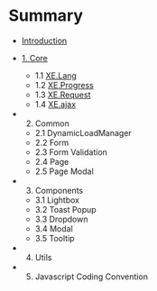 # Summary

* [Introduction](README.md)
* [1. Core](chapter1.md)

  * 1.1 [XE.Lang](xeajax.md)
  * 1.2 [XE.Progress](12-xeprogress.md)
  * 1.3 [XE.Request](13-xerequest.md)
  * 1.4 [XE.ajax](14-xeajax.md)

* 2. Common
  * 2.1 DynamicLoadManager
  * 2.2 Form
  * 2.3 Form Validation
  * 2.4 Page
  * 2.5 Page Modal
* 3. Components
  * 3.1 Lightbox
  * 3.2 Toast Popup
  * 3.3 Dropdown
  * 3.4 Modal
  * 3.5 Tooltip
* 4. Utils
* 5. Javascript Coding Convention



